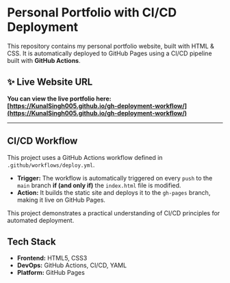 # Personal Portfolio with CI/CD Deployment

This repository contains my personal portfolio website, built with HTML & CSS. It is automatically deployed to GitHub Pages using a CI/CD pipeline built with **GitHub Actions**.

## ✨ Live Website URL

**You can view the live portfolio here:**
**[https://KunalSingh005.github.io/gh-deployment-workflow/](https://KunalSingh005.github.io/gh-deployment-workflow/)**

---

## CI/CD Workflow

This project uses a GitHub Actions workflow defined in `.github/workflows/deploy.yml`.

* **Trigger:** The workflow is automatically triggered on every `push` to the `main` branch **if (and only if)** the `index.html` file is modified.
* **Action:** It builds the static site and deploys it to the `gh-pages` branch, making it live on GitHub Pages.

This project demonstrates a practical understanding of CI/CD principles for automated deployment.

## Tech Stack

* **Frontend:** HTML5, CSS3
* **DevOps:** GitHub Actions, CI/CD, YAML
* **Platform:** GitHub Pages
